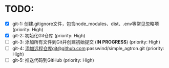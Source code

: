 # TODO:

- [x] git-1: 创建.gitignore文件，包含node_modules、dist、.env等常见忽略项 (priority: High)
- [x] git-2: 初始化Git仓库 (priority: High)
- [ ] git-3: 添加所有文件到Git并创建初始提交 (**IN PROGRESS**) (priority: High)
- [ ] git-4: 添加远程仓库git@github.com:passwind/simple_agtron.git (priority: High)
- [ ] git-5: 推送代码到GitHub (priority: High)
